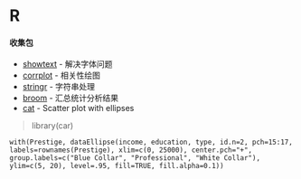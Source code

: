 # R

#### 收集包

* [showtext](https://cran.r-project.org/web/packages/showtext/vignettes/introduction.html) - 解决字体问题      
* [corrplot](https://cran.r-project.org/web/packages/corrplot/vignettes/corrplot-intro.html) - 相关性绘图       
* [stringr](https://cran.r-project.org/web/packages/stringr/vignettes/stringr.html) - 字符串处理        
* [broom](https://github.com/tidyverse/broom) - 汇总统计分析结果    
* [cat](https://cran.r-project.org/web/packages/car/index.html) - Scatter plot with ellipses
> library(car) 
    
    with(Prestige, dataEllipse(income, education, type, id.n=2, pch=15:17,
    labels=rownames(Prestige), xlim=c(0, 25000), center.pch="+",
    group.labels=c("Blue Collar", "Professional", "White Collar"),
    ylim=c(5, 20), level=.95, fill=TRUE, fill.alpha=0.1))
